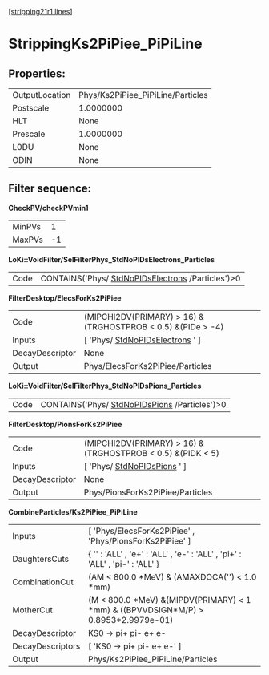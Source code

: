[[stripping21r1 lines]](./stripping21r1-leptonic)

# StrippingKs2PiPiee_PiPiLine

## Properties:

|                |                                   |
|----------------|-----------------------------------|
| OutputLocation | Phys/Ks2PiPiee_PiPiLine/Particles |
| Postscale      | 1.0000000                         |
| HLT            | None                              |
| Prescale       | 1.0000000                         |
| L0DU           | None                              |
| ODIN           | None                              |

## Filter sequence:

**CheckPV/checkPVmin1**

|        |     |
|--------|-----|
| MinPVs | 1   |
| MaxPVs | -1  |

**LoKi::VoidFilter/SelFilterPhys_StdNoPIDsElectrons_Particles**

|      |                                                                                          |
|------|------------------------------------------------------------------------------------------|
| Code | CONTAINS('Phys/ [StdNoPIDsElectrons](./stripping21r1-stdnopidselectrons) /Particles')\>0 |

**FilterDesktop/ElecsForKs2PiPiee**

|                 |                                                                         |
|-----------------|-------------------------------------------------------------------------|
| Code            | (MIPCHI2DV(PRIMARY) \> 16) &(TRGHOSTPROB \< 0.5) &(PIDe \> -4)          |
| Inputs          | [ 'Phys/ [StdNoPIDsElectrons](./stripping21r1-stdnopidselectrons) ' ] |
| DecayDescriptor | None                                                                    |
| Output          | Phys/ElecsForKs2PiPiee/Particles                                        |

**LoKi::VoidFilter/SelFilterPhys_StdNoPIDsPions_Particles**

|      |                                                                                  |
|------|----------------------------------------------------------------------------------|
| Code | CONTAINS('Phys/ [StdNoPIDsPions](./stripping21r1-stdnopidspions) /Particles')\>0 |

**FilterDesktop/PionsForKs2PiPiee**

|                 |                                                                 |
|-----------------|-----------------------------------------------------------------|
| Code            | (MIPCHI2DV(PRIMARY) \> 16) &(TRGHOSTPROB \< 0.5) &(PIDK \< 5)   |
| Inputs          | [ 'Phys/ [StdNoPIDsPions](./stripping21r1-stdnopidspions) ' ] |
| DecayDescriptor | None                                                            |
| Output          | Phys/PionsForKs2PiPiee/Particles                                |

**CombineParticles/Ks2PiPiee_PiPiLine**

|                  |                                                                                           |
|------------------|-------------------------------------------------------------------------------------------|
| Inputs           | [ 'Phys/ElecsForKs2PiPiee' , 'Phys/PionsForKs2PiPiee' ]                                 |
| DaughtersCuts    | { '' : 'ALL' , 'e+' : 'ALL' , 'e-' : 'ALL' , 'pi+' : 'ALL' , 'pi-' : 'ALL' }              |
| CombinationCut   | (AM \< 800.0 \*MeV) & (AMAXDOCA('') \< 1.0 \*mm)                                          |
| MotherCut        | (M \< 800.0 \*MeV) &(MIPDV(PRIMARY) \< 1 \*mm) & ((BPVVDSIGN\*M/P) \> 0.8953\*2.9979e-01) |
| DecayDescriptor  | KS0 -\> pi+ pi- e+ e-                                                                     |
| DecayDescriptors | [ 'KS0 -\> pi+ pi- e+ e-' ]                                                             |
| Output           | Phys/Ks2PiPiee_PiPiLine/Particles                                                         |
